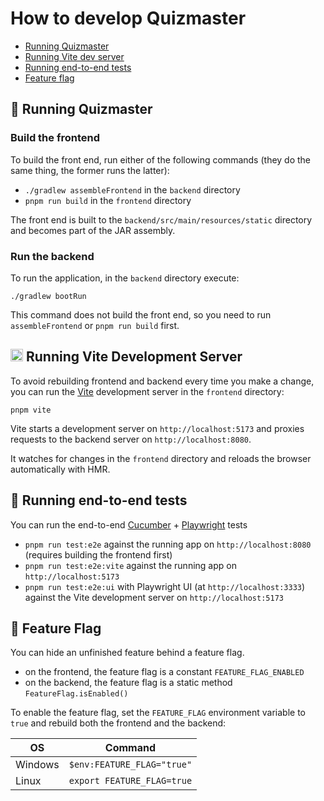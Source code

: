 # How to develop Quizmaster

- [Running Quizmaster](#🚀-running-quizmaster)
- [Running Vite dev server](#running-vite-development-server)
- [Running end-to-end tests](#🧪-running-end-to-end-tests)
- [Feature flag](#🚩-feature-flag)

## 🚀 Running Quizmaster

### Build the frontend

To build the front end, run either of the following commands (they do the same thing, the former runs the latter):

- `./gradlew assembleFrontend` in the `backend` directory
- `pnpm run build` in the `frontend` directory

The front end is built to the `backend/src/main/resources/static` directory
and becomes part of the JAR assembly.

### Run the backend

To run the application, in the `backend` directory execute:

```
./gradlew bootRun
```

This command does not build the front end, so you need to run `assembleFrontend` or `pnpm run build` first.

## <img src="https://vitejs.dev/logo.svg" height="20"> Running Vite Development Server

To avoid rebuilding frontend and backend every time you make a change, you can run the [Vite](https://vitejs.dev/guide/)
development server in the `frontend` directory:

```
pnpm vite
```

Vite starts a development server on `http://localhost:5173` and proxies requests to the backend server
on `http://localhost:8080`.

It watches for changes in the `frontend` directory and reloads the browser automatically with HMR.

## 🧪 Running end-to-end tests

You can run the end-to-end [Cucumber](https://cucumber.io/docs/guides/) + [Playwright](https://playwright.dev/) tests

- `pnpm run test:e2e` against the running app on `http://localhost:8080` (requires building the frontend first)
- `pnpm run test:e2e:vite` against the running app on `http://localhost:5173`
- `pnpm run test:e2e:ui` with Playwright UI (at `http://localhost:3333`) against the Vite development server on `http://localhost:5173`

## 🚩 Feature Flag

You can hide an unfinished feature behind a feature flag.

- on the frontend, the feature flag is a constant `FEATURE_FLAG_ENABLED`
- on the backend, the feature flag is a static method `FeatureFlag.isEnabled()`

To enable the feature flag, set the `FEATURE_FLAG` environment variable to `true` and rebuild both the frontend and
the backend:

| OS      | Command                    |
|---------|----------------------------|
| Windows | `$env:FEATURE_FLAG="true"` |
| Linux   | `export FEATURE_FLAG=true` |
